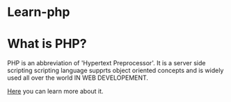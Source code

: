 # Learn-php

# What is PHP?

PHP is an abbreviation of 'Hypertext Preprocessor'. It is a server side scripting scripting language supprts object oriented concepts and is widely used all over the world IN WEB DEVELOPEMENT.  

[Here](http://php.net/manual/en/intro-whatis.php) you can learn more about it.
